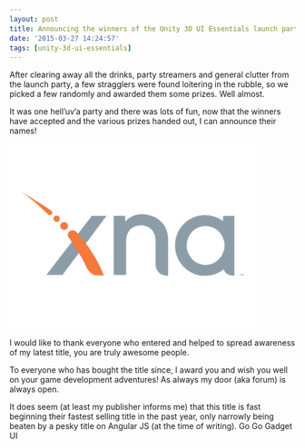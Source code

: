 ```yaml
---
layout: post
title: Announcing the winners of the Unity 3D UI Essentials launch party
date: '2015-03-27 14:24:57'
tags: [unity-3d-ui-essentials]
---
```


After clearing away all the drinks, party streamers and general clutter from the launch party, a few stragglers were found loitering in the rubble, so we picked a few randomly and awarded them some prizes.  Well almost.

 

It was one hell’uv’a party and there was lots of fun, now that the winners have accepted and the various prizes handed out, I can announce their names!

[![image](/assets/img/wordpress/2015/03/image3.png "image")](/assets/img/wordpress/2015/03/image4.png)

 

I would like to thank everyone who entered and helped to spread awareness of my latest title, you are truly awesome people.

To everyone who has bought the title since, I award you and wish you well on your game development adventures! As always my door (aka forum) is always open.

 

It does seem (at least my publisher informs me) that this title is fast beginning their fastest selling title in the past year, only narrowly being beaten by a pesky title on Angular JS (at the time of writing).  Go Go Gadget UI

